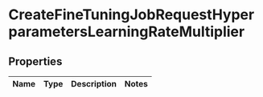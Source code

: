 
# CreateFineTuningJobRequestHyperparametersLearningRateMultiplier

## Properties
Name | Type | Description | Notes
------------ | ------------- | ------------- | -------------



